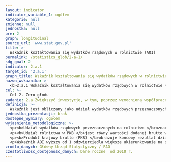 ```yaml
---
layout: indicator
indicator_variable_1: ogółem
kategorie: null
zmienne: null
jednostka: null
pre: 2
graph: longitudinal
source_url: 'www.stat.gov.pl'
title: >-
  Wskaźnik kształtowania się wydatków rządowych w rolnictwie (AOI)
permalink: /statistics_glob/2-a-1/
sdg_goal: 2
indicator: 2.a.1
target_id: '2.a.1'
graph_title: Wskaźnik kształtowania się wydatków rządowych w rolnictwie (AOI)
nazwa_wskaznika: >-
  <b>2.a.1 Wskaźnik kształtowania się wydatków rządowych w rolnictwie (AOI)</b>
cel: >-
  Cel 2. Zero głodu
zadanie: 2.a Zwiększyć inwestycje, w tym, poprzez wzmocnioną współpracę międzynarodową, w infrastrukturę obszarów wiejskich, badania w dziedzinie rolnictwa i usług, rozwój technologii oraz banki zasobów genetycznych roślin i inwentarza żywego w celu zwiększenia zdolności produkcyjnych gospodarstw rolnych w krajach rozwijających się, zwłaszcza w tych najsłabiej rozwiniętych
definicja: >-
  Wskaźnik jest obliczany jako udział wydatków rządowych przeznaczonych na rolnictwo w wydatkach rządowych ogółem, odniesiony do udziału rolnictwa w PKB.
jednostka_prezentacji: brak
dostepne_wymiary: ogółem
wyjasnienia_metodologiczne: >-
  <p><b>Udział wydatków rządowych przeznaczonych na rolnictwo </b>oznacza wydatki na rolnictwo centralnego szczebla rządowego odniesione do nakładów ogółem centralnego szczebla rządowego, tj. wydatków ogółem podsektora centralnego oraz wydatków podsektora ubezpieczeń (wg Klasyfikacji wydatków sektora instytucji rządowych i samorządowych według funkcji – COFOG).</p>
  <p><b>Udział rolnictwa w PKB </b>jest równy wartości dodanej brutto w sekcji A Klasyfikacji PKD 2007, tj. Rolnictwo, leśnictwo, łowiectwo, wg ESA2010 odniesionej do wartości Produktu Krajowego Brutto.</p>
  <p><b>Produkt krajowy brutto (PKB) </b>obrazuje końcowy rezultat działalności wszystkich podmiotów gospodarki narodowej (jednostek będących rezydentami) w danym roku. Szczegółową definicję i metodologię obliczania PKB określa rozporządzenie Parlamentu Europejskiego i Rady (UE) nr 549/2013 z 21 maja 2013 r. w sprawie europejskiego systemu rachunków narodowych i regionalnych w Unii Europejskiej (ESA 2010).</p>
  <p>Wskaźnik AOI wyższy od 1 odzwierciedla większe ukierunkowanie na sektor rolniczy, którego udział w wydatkach rządowych zwiększa się w odniesieniu do jego wkładu w wartość dodaną brutto. AOI mniejszy od 1 odzwierciedla spadek ukierunkowania na rolnictwo, natomiast AOI=1 oznacza neutralność w zakresie ukierunkowania rządu na sektor rolny.</p>
zrodlo_danych: Główny Urząd Statystyczny / FAO
czestotliwosc_dostępnosc_danych: Dane roczne  od 2010 r.
---
```

